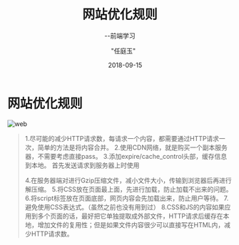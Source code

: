 ﻿---
layout: post
title:      "网站优化规则"
subtitle:   "--前端学习"
date:       2018-09-15
author:     "任庭玉"
catalog: true
imgpath: "https://timgsa.baidu.com/timg?image&quality=80&size=b9999_10000&sec=1540094559400&di=bea6e08418e3e90961c6c04d8c8f5fa3&imgtype=0&src=http://img.mp.itc.cn/upload/20170515/8d4ec76b0b2543caa87cae1149c8d56d_th.jpg"
tags:
    - 前端
    - web 
comments: true
excerpt: 网站优化规则1.尽可能的减少HTTP请求数，每请求一个内容，都需要通过HTTP请求一次，简单的方法是将内容合并。2.使用CDN网络，就是购买一个副本服务器，不需要考虑直接pass。3.添加expire/cache_control头部，缓存信息到本地。
---

# 网站优化规则
![web][1]


> 1.尽可能的减少HTTP请求数，每请求一个内容，都需要通过HTTP请求一次，简单的方法是将内容合并。
> 2.使用CDN网络，就是购买一个副本服务器，不需要考虑直接pass。
> 3.添加expire/cache_control头部，缓存信息到本地。    首先发送请求到服务器上时使用
>    
> 4.在服务器端对进行Gzip压缩文件，减小文件大小，传输到浏览器后再进行解压缩。
> 5.将CSS放在页面最上面，先进行加载，防止加载不出来的问题。
> 6.将script标签放在页面底部，网页内容会先加载出来，防止用户等待。
> 7.避免使用CSS表达式。（虽然之前也没有用到过）
> 8.CSS和JS的内容如果应用到多个页面的话，最好把它单独提取成外部文件，HTTP请求后缓存在本地，增加文件的复用性；但是如果文件内容很少可以直接写在HTML内，减少HTTP请求数。


  [1]: https://timgsa.baidu.com/timg?image&quality=80&size=b9999_10000&sec=1540094559400&di=bea6e08418e3e90961c6c04d8c8f5fa3&imgtype=0&src=http://img.mp.itc.cn/upload/20170515/8d4ec76b0b2543caa87cae1149c8d56d_th.jpg
